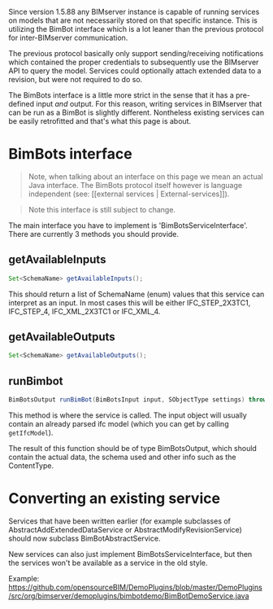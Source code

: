 Since version 1.5.88 any BIMserver instance is capable of running services on models that are not necessarily stored on that specific instance. This is utilizing the BimBot interface which is a lot leaner than the previous protocol for inter-BIMserver communication.

The previous protocol basically only support sending/receiving notifications which contained the proper credentials to subsequently use the BIMserver API to query the model. Services could optionally attach extended data to a revision, but were not required to do so.

The BimBots interface is a little more strict in the sense that it has a pre-defined input _and_ output. For this reason, writing services in BIMserver that can be run as a BimBot is slightly different. Nontheless existing services can be easily retrofitted and that's what this page is about.

# BimBots interface

> Note, when talking about an interface on this page we mean an actual Java interface. The BimBots protocol itself however is language independent (see: [[external services | External-services]]).

> Note this interface is still subject to change.

The main interface you have to implement is 'BimBotsServiceInterface'. There are currently 3 methods you should provide.

## getAvailableInputs

```java
Set<SchemaName> getAvailableInputs();
```

This should return a list of SchemaName (enum) values that this service can interpret as an input. In most cases this will be either IFC_STEP_2X3TC1, IFC_STEP_4, IFC_XML_2X3TC1 or IFC_XML_4.

## getAvailableOutputs

```java
Set<SchemaName> getAvailableOutputs();
```

## runBimbot

```java
BimBotsOutput runBimBot(BimBotsInput input, SObjectType settings) throws BimBotsException;
```

This method is where the service is called. The input object will usually contain an already parsed ifc model (which you can get by calling `getIfcModel`).

The result of this function should be of type BimBotsOutput, which should contain the actual data, the schema used and other info such as the ContentType.

# Converting an existing service

Services that have been written earlier (for example subclasses of AbstractAddExtendedDataService or AbstractModifyRevisionService) should now subclass BimBotAbstractService.

New services can also just implement BimBotsServiceInterface, but then the services won't be available as a service in the old style.

Example: https://github.com/opensourceBIM/DemoPlugins/blob/master/DemoPlugins/src/org/bimserver/demoplugins/bimbotdemo/BimBotDemoService.java
